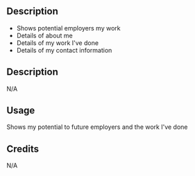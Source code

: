 ## Description

- Shows potential employers my work
- Details of about me
- Details of my work I've done
- Details of my contact information

## Description

N/A

## Usage

Shows my potential to future employers and the work I've done

## Credits

N/A
